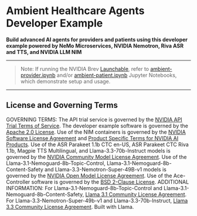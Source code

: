 # Ambient Healthcare Agents Developer Example

**Build advanced AI agents for providers and patients using this developer example powered by NeMo Microservices, NVIDIA Nemotron, Riva ASR and TTS, and NVIDIA LLM NIM**

---
> Note: If running the NVIDIA Brev [Launchable](https://brev.nvidia.com/launchable/deploy/now?launchableID=env-34f0WpRwoDMj851ced7kGEoovxH), refer to [ambient-provider.ipynb](./ambient-provider.ipynb) and/or [ambient-patient.ipynb](./ambient-patient.ipynb) Jupyter Notebooks, which demonstrate setup and usage.
---

## License and Governing Terms

GOVERNING TERMS: The API trial service is governed by the [NVIDIA API Trial Terms of Service](https://assets.ngc.nvidia.com/products/api-catalog/legal/NVIDIA%20API%20Trial%20Terms%20of%20Service.pdf). The developer example software is governed by the [Apache 2.0 License](https://www.apache.org/licenses/LICENSE-2.0). Use of the NIM containers is governed by the [NVIDIA Software License Agreement](https://www.nvidia.com/en-us/agreements/enterprise-software/nvidia-software-license-agreement) and [Product Specific Terms for NVIDIA AI Products](https://www.nvidia.com/en-us/agreements/enterprise-software/product-specific-terms-for-ai-products). Use of the ASR Parakeet 1.1b CTC en-US, ASR Parakeet CTC Riva 1.1b, Magpie TTS Multilingual, and Llama-3.3-70b-Instruct models is governed by the [NVIDIA Community Model License Agreement](https://www.nvidia.com/en-us/agreements/enterprise-software/nvidia-community-models-license/). Use of the Llama-3.1-Nemoguard-8b-Topic-Control, Llama-3.1-Nemoguard-8b-Content-Safety and Llama-3.3-Nemotron-Super-49B-v1 models is governed by the [NVIDIA Open Model License Agreement](https://www.nvidia.com/en-us/agreements/enterprise-software/nvidia-open-model-license/). Use of the Ace-Controller software is governed by the [BSD 2-Clause License](https://github.com/NVIDIA/ace-controller/blob/develop-health/LICENSE). ADDITIONAL INFORMATION: For Llama-3.1-Nemoguard-8b-Topic-Control and Llama-3.1-Nemoguard-8b-Content-Safety, [Llama 3.1 Community License Agreement](https://www.llama.com/llama3_1/license/). For Llama-3.3-Nemotron-Super-49b-v1 and Llama-3.3-70b-Instruct, [Llama 3.3 Community License Agreement](https://www.llama.com/llama3_3/license/). Built with Llama.
